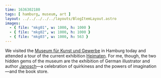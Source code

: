 ```yaml
---
time: 1636302180
tags: [ hamburg, museum, art ]
layout: ../../../../../layouts/BlogItemLayout.astro
images:
  - { file: "mkg01", w: 1000, h: 1000 }
  - { file: "mkg02", w: 1000, h: 1000 }
  - { file: "mkg03", w: 1000, h: 563 }
---
```


We visited the [Museum für Kunst und Gewerbe](https://www.mkg-hamburg.de/en/home.html) in Hamburg today and attended a tour of the current exhibition [Heimaten](https://www.mkg-hamburg.de/en/exhibitions/current/heimaten.html). For me, though, the two hidden gems of the museum are the exhibition of German illustrator and author [Janosch](https://www.mkg-hamburg.de/en/exhibitions/current/janosch.html)—a celebration of quirkiness and the powers of imagination—and the book store.

